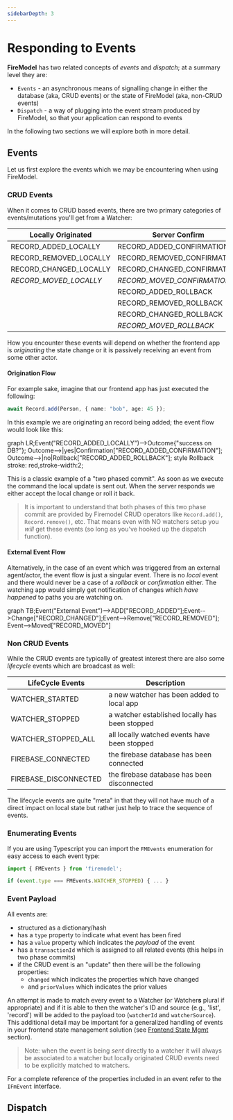 ```yaml
---
sidebarDepth: 3
---
```

# Responding to Events

**FireModel** has two related concepts of _events_ and _dispatch_; at a summary level they are:

- `Events` - an asynchronous means of signalling change in either the database (aka, CRUD events) or the state of FireModel (aka, non-CRUD events)
- `Dispatch` - a way of plugging into the event stream produced by FireModel, so that your application can respond to events

In the following two sections we will explore both in more detail.

## Events

Let us first explore the events which we may be encountering when using FireModel.

### CRUD Events

When it comes to CRUD based events, there are two primary categories of events/mutations you'll get from a Watcher:

| Locally Originated  | Server Confirm  | Server Originated |
| -------------- | -------------------- | ----- |
| RECORD_ADDED_LOCALLY   | RECORD_ADDED_CONFIRMATION | RECORD_ADDED |
| RECORD_REMOVED_LOCALLY | RECORD_REMOVED_CONFIRMATION | RECORD_REMOVED |
| RECORD_CHANGED_LOCALLY | RECORD_CHANGED_CONFIRMATION | RECORD_CHANGED |
| *RECORD_MOVED_LOCALLY* | *RECORD_MOVED_CONFIRMATION* | RECORD_MOVED |
|                | RECORD_ADDED_ROLLBACK |
|                | RECORD_REMOVED_ROLLBACK |
|                | RECORD_CHANGED_ROLLBACK |
|                | *RECORD_MOVED_ROLLBACK* |

How you encounter these events will depend on whether the frontend app is _originating_ the state change or it is passively receiving an event from some other actor. 

#### Origination Flow

For example sake, imagine that our frontend app has just executed the following:

```typescript
await Record.add(Person, { name: "bob", age: 45 });
```

In this example we are originating an record being added; the event flow would look like this:

<process-flow>graph LR;Event("RECORD_ADDED_LOCALLY")-->Outcome{"success on DB?"}; Outcome-->|yes|Confirmation["RECORD_ADDED_CONFIRMATION"]; Outcome-->|no|Rollback["RECORD_ADDED_ROLLBACK"]; style Rollback stroke: red,stroke-width:2;</process-flow>

This is a classic example of a "two phased commit". As soon as we execute the command the local update is sent out. When the server responds we either accept the local change or roll it back.

> It is important to understand that both phases of this two phase commit are provided by Firemodel CRUD operators like `Record.add()`, `Record.remove()`, etc. That means even with NO watchers setup you _will_ get these events (so long as you've hooked up the dispatch function).

#### External Event Flow

Alternatively, in the case of an event which was triggered from an external agent/actor, the event flow is just a singular event. There is no _local_ event and there would never be a case of a _rollback_ or _confirmation_ either. The watching app would simply get notification of changes which _have happened_ to paths you are watching on.

<process-flow>graph TB;Event("External Event")-->ADD["RECORD_ADDED"];Event-->Change["RECORD_CHANGED"];Event-->Remove["RECORD_REMOVED"]; Event-->Moved["RECORD_MOVED"]</process-flow>

### Non CRUD Events

While the CRUD events are typically of greatest interest there are also some _lifecycle_ events which are broadcast as well:

| LifeCycle Events | Description |
|----|----|
| WATCHER_STARTED   | a new watcher has been added to local app |
| WATCHER_STOPPED       | a watcher established locally has been stopped |
| WATCHER_STOPPED_ALL   | all locally watched events have been stopped |
| FIREBASE_CONNECTED    | the firebase database has been connected |
| FIREBASE_DISCONNECTED | the firebase database has been disconnected |

The lifecycle events are quite "meta" in that they will not have much of a direct impact on local state but rather just help to trace the sequence of events.

### Enumerating Events

If you are using Typescript you can import the `FMEvents` enumeration for easy access to each event type:

```typescript
import { FMEvents } from 'firemodel';

if (event.type === FMEvents.WATCHER_STOPPED) { ... }
```

### Event Payload

All events are:

- structured as a dictionary/hash
- has a `type` property to indicate what event has been fired
- has a `value` property which indicates the *payload* of the event
- has a `transactionId` which is assigned to all related events (this helps in two phase commits)
- if the CRUD event is an "update" then there will be the following properties:
  - `changed` which indicates the properties which have changed
  - and `priorValues` which indicates the prior values

An attempt is made to match every event to a Watcher (or Watcher**s** plural if appropriate) and if it is able to then the watcher's ID and source (e.g., 'list', 'record') will be added to the payload too (`watcherId` and `watcherSource`). This additional detail may be important for a generalized handling of events in your frontend state management solution (see [Frontend State Mgmt](/using/frontend-state-management.html) section).

> Note: when the event is being _sent_ directly to a watcher it will always be associated to a watcher but locally originated CRUD events need to be explicitly matched to watchers.

For a complete reference of the properties included in an event refer to the `IFmEvent` interface.

## Dispatch
